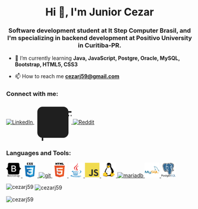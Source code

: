 <h1 align="center">Hi 👋, I'm Junior Cezar</h1>
<h3 align="center">Software development student at It Step Computer Brasil, and I'm specializing in backend development at Positivo University in Curitiba-PR.</h3>

- 🌱 I’m currently learning **Java, JavaScript, Postgre, Oracle, MySQL, Bootstrap, HTML5, CSS3**

- 📫 How to reach me **cezarj59@gmail.com**

<h3 align="left">Connect with me:</h3>
<p align="left">
  <a href="https://www.linkedin.com/in/junior-cezar-santana-b33aa4206/" target="blank">
    <img align="center" src="https://raw.githubusercontent.com/rahuldkjain/github-profile-readme-generator/master/src/images/icons/Social/linked-in-alt.svg" alt="LinkedIn" height="30" width="40" />
  </a>
 <a href="https://twitter.com/cezarj59" target="_blank">
  <img align="center" src="data:image/svg+xml,%3Csvg xmlns='http://www.w3.org/2000/svg' x='0px' y='0px' width='100' height='100' viewBox='0 0 50 50'%3E%3Cpath d='M 11 4 C 7.134 4 4 7.134 4 11 L 4 39 C 4 42.866 7.134 46 11 46 L 39 46 C 42.866 46 46 42.866 46 39 L 46 11 C 46 7.134 42.866 4 39 4 L 11 4 z M 18 10 C 13.594 10 10 13.594 10 18 L 10 62 C 10 66.406 13.594 70 18 70 L 62 70 C 66.406 70 70 66.406 70 62 L 70 18 C 70 13.594 66.406 10 62 10 L 18 10 z M 18 12 L 62 12 C 65.326 12 68 14.674 68 18 L 68 62 C 68 65.326 65.326 68 62 68 L 18 68 C 14.674 68 12 65.326 12 62 L 12 18 C 12 14.674 14.674 12 18 12 z M 18 15 C 17.862 15 17.730953 15.0275 17.611328 15.078125 C 17.491703 15.12875 17.383469 15.202469 17.292969 15.292969 C 17.111969 15.473969 17 15.724 17 16 C 17 16.138 17.0275 16.269047 17.078125 16.388672 C 17.179375 16.627922 17.372078 16.820625 17.611328 16.921875 C 17.730953 16.9725 17.862 17 18 17 C 18.552 17 19 16.552 19 16 C 19 15.448 18.552 15 18 15 z M 22 15 C 21.862 15 21.730953 15.0275 21.611328 15.078125 C 21.491703 15.12875 21.383469 15.202469 21.292969 15.292969 C 21.111969 15.473969 21 15.724 21 16 C 21 16.138 21.0275 16.269047 21.078125 16.388672 C 21.179375 16.627922 21.372078 16.820625 21.611328 16.921875 C 21.730953 16.9725 21.862 17 22 17 C 22.552 17 23 16.552 23 16 C 23 15.448 22.552 15 22 15 z M 26 15 C 25.586 15 25.23 15.252453 25.078125 15.611328 C 25.0275 15.730953 25 15.862 25 16 C 25 16.138 25.0275 16.269047 25.078125 16.388672 C 25.12875 16.508297 25.202469 16.616531 25.292969 16.707031 C 25.473969 16.888031 25.724 17 26 17 C 26.552 17 27 16.552 27 16 C 27 15.448 26.552 15 26 15 z M 30 15 C 29.862 15 29.730953 15.0275 29.611328 15.078125 C 29.372078 15.179375 29.179375 15.372078 29.078125 15.611328 C 29.0275 15.730953 29 15.862 29 16 C 29 16.138 29.0275 16.269047 29.078125 16.388672 C 29.23 16.747547 29.586 17 30 17 C 30.138 17 30.269047 16.9725 30.388672 16.921875 C 30.747547 16.77 31 16.414 31 16 C 31 15.448 30.552 15 30 15 z M 34 15 C 33.862 15 33.730953 15.0275 33.611328 15.078125 C 33.491703 15.12875 33.383469 15.202469 33.292969 15.292969 C 33.111969 15.473969 33 15.724 33 16 C 33 16.414 33.252453 16.77 33.611328 16.921875 C 33.730953 16.9725 33.862 17 34 17 C 34.552 17 35 16.552 35 16 C 35 15.448 34.552 15 34 15 z M 38 15 C 37.862 15 37.730953 15.0275 37.611328 15.078125 C 37.491703 15.12875 37.383469 15.202469 37.292969 15.292969 C 37.202469 15.383469 37.12875 15.491703 37.078125 15.611328 C 37.0275 15.730953 37 15.862 37 16 C 37 16.552 37.448 17 38 17 C 38.552 17 39 16.552 39 16 C 39 15.448 38.552 15 38 15 z M 42 15 C 41.862 15 41.730953 15.0275 41.611328 15.078125 C 41.252453 15.23 41 15.586 41 16 C 41 16.276 41.111969 16.526031 41.292969 16.707031 C 41.383469 16.797531 41.491703 16.87125 41.611328 16.921875 C 41.730953 16.9725 41.862 17 42 17 C 42.552 17 43 16.552 43 16 C 43 15.448 42.552 15 42 15 z M 46 15 C 45.724 15 45.473969 15.111969 45.292969 15.292969 C 45.111969 15.473969 45 15.724 45 16 C 45 16.138 45.0275 16.269047 45.078125 16.388672 C 45.23 16.747547 45.586 17 46 17 C 46.552 17 47 16.552 47 16 C 47 15.448 46.552 15 46 15 z M 50 15 C 49.586 15 49.23 15.252453 49.078125 15.611328 C 49.0275 15.730953 49 15.862 49 16 C 49 16.138 49.0275 16.269047 49.078125 16.388672 C 49.12875 16.508297 49.202469 16.616531 49.292969 16.707031 C 49.383469 16.797531 49.491703 16.87125 49.611328 16.921875 C 49.730953 16.9725 49.862 17 50 17 C 50.552 17 51 16.552 51 16 C 51 15.448 50.552 15 50 15 z M 54 15 C 53.862 15 53.730953 15.0275 53.611328 15.078125 C 53.491703 15.12875 53.383469 15.202469 53.292969 15.292969 C 53.111969 15.473969 53 15.724 53 16 C 53 16.276 53.111969 16.526031 53.292969 16.707031 C 53.473969 16.888031 53.724 17 54 17 C 54.138 17 54.269047 16.9725 54.388672 16.921875 C 54.747547 16.77 55 16.414 55 16 C 55 15.448 54.552 15 54 15 z M 58 15 C 57.724 15 57.473969 15.111969 57.292969 15.292969 C 57.202469 15.383469 57.12875 15.491703 57.078125 15.611328 C 57.0275 15.730953 57 15.862 57 16 C 57 16.138 57.0275 16.269047 57.078125 16.388672 C 57.12875 16.508297 57.202469 16.616531 57.292969 16.707031 C 57.473969 16.888031 57.724 17 58 17 C 58.552 17 59 16.552 59 16 C 59 15.448 58.552 15 58 15 z M 62 15 C 61.862 15 61.730953 15.0275 61.611328 15.078125 C 61.491703 15.12875 61.383469 15.202469 61.292969 15.292969 C 61.111969 15.473969 61 15.724 61 16 C 61 16.138 61.0275 16.269047 61.078125 16.388672 C 61.12875 16.508297 61.202469 16.616531 61.292969 16.707031 C 61.473969 16.888031 61.724 17 62 17 C 62.276 17 62.526031 16.888031 62.707031 16.707031 C 62.888031 16.526031 63 16.276 63 16 C 63 15.448 62.552 15 62 15 z M 31 19 L 22 27 L 16 22 L 16 32 L 24 40 L 37 27 L 31 19 z' fill='%231F1F1F'/%3E%3C/svg%3E" alt="Twitter" style="max-width:100%;">
</a>


  <a href="https://www.reddit.com/user/_Cezarj59/" target="_blank">
    <img align="center" src="https://raw.githubusercontent.com/rahuldkjain/github-profile-readme-generator/master/src/images/icons/Social/reddit.svg" alt="Reddit" height="30" width="30" />
  </a>
</p>







<h3 align="left">Languages and Tools:</h3>
<p align="left"> <a href="https://getbootstrap.com" target="_blank" rel="noreferrer"> <img src="https://raw.githubusercontent.com/devicons/devicon/master/icons/bootstrap/bootstrap-plain-wordmark.svg" alt="bootstrap" width="40" height="40"/> </a> <a href="https://www.w3schools.com/css/" target="_blank" rel="noreferrer"> <img src="https://raw.githubusercontent.com/devicons/devicon/master/icons/css3/css3-original-wordmark.svg" alt="css3" width="40" height="40"/> </a> <a href="https://git-scm.com/" target="_blank" rel="noreferrer"> <img src="https://www.vectorlogo.zone/logos/git-scm/git-scm-icon.svg" alt="git" width="40" height="40"/> </a> <a href="https://www.w3.org/html/" target="_blank" rel="noreferrer"> <img src="https://raw.githubusercontent.com/devicons/devicon/master/icons/html5/html5-original-wordmark.svg" alt="html5" width="40" height="40"/> </a> <a href="https://www.java.com" target="_blank" rel="noreferrer"> <img src="https://raw.githubusercontent.com/devicons/devicon/master/icons/java/java-original.svg" alt="java" width="40" height="40"/> </a> <a href="https://developer.mozilla.org/en-US/docs/Web/JavaScript" target="_blank" rel="noreferrer"> <img src="https://raw.githubusercontent.com/devicons/devicon/master/icons/javascript/javascript-original.svg" alt="javascript" width="40" height="40"/> </a> <a href="https://www.linux.org/" target="_blank" rel="noreferrer"> <img src="https://raw.githubusercontent.com/devicons/devicon/master/icons/linux/linux-original.svg" alt="linux" width="40" height="40"/> </a> <a href="https://mariadb.org/" target="_blank" rel="noreferrer"> <img src="https://www.vectorlogo.zone/logos/mariadb/mariadb-icon.svg" alt="mariadb" width="40" height="40"/> </a> <a href="https://www.mysql.com/" target="_blank" rel="noreferrer"> <img src="https://raw.githubusercontent.com/devicons/devicon/master/icons/mysql/mysql-original-wordmark.svg" alt="mysql" width="40" height="40"/> </a>
<a href="https://www.postgresql.org/" target="_blank" rel="noreferrer"> <img src="https://raw.githubusercontent.com/devicons/devicon/master/icons/postgresql/postgresql-original-wordmark.svg" alt="postgresql" width="40" height="40"/> </a>
</p>

<p><img align="left" src="https://github-readme-stats.vercel.app/api/top-langs?username=cezarj59&show_icons=true&locale=en&layout=compact" alt="cezarj59" /></p>

<p>&nbsp;<img align="center" src="https://github-readme-stats.vercel.app/api?username=cezarj59&show_icons=true&locale=en" alt="cezarj59" /></p>

<p><img align="center" src="https://github-readme-streak-stats.herokuapp.com/?user=cezarj59&" alt="cezarj59" /></p>
